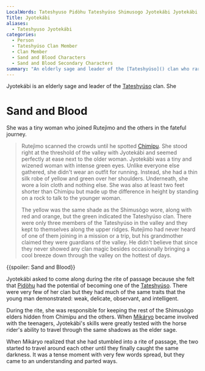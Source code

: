 ```yaml
---
LocalWords: Tateshyuso Pidòhu Tateshyúso Shimusogo Jyotekábi Jyotekábi's Rutejìmo's rutejìmo Chimípu Shimusògo Mikáryo
Title: Jyotekábi
aliases:
  - Tateshyuso Jyotekábi
categories:
  - Person
  - Tateshyúso Clan Member
  - Clan Member
  - Sand and Blood Characters
  - Sand and Blood Secondary Characters
summary: "An elderly sage and leader of the [Tateshyúso]() clan who rarely left the [Shimusogo Valley]()."
---
```


Jyotekábi is an elderly sage and leader of the [Tateshyúso]() clan. She

# Sand and Blood

She was a tiny woman who joined Rutejìmo and the others in the fateful journey.

> Rutejìmo scanned the crowds until he spotted [Chimípu](). She stood right at the threshold of the valley with Jyotekábi and seemed perfectly at ease next to the older woman. Jyotekábi was a tiny and wizened woman with intense green eyes. Unlike everyone else gathered, she didn't wear an outfit for running. Instead, she had a thin silk robe of yellow and green over her shoulders. Underneath, she wore a loin cloth and nothing else. She was also at least two feet shorter than Chimípu but made up the difference in height by standing on a rock to talk to the younger woman.
>
> The yellow was the same shade as the Shimusògo wore, along with red and orange, but the green indicated the Tateshyúso clan. There were only three members of the Tateshyúso in the valley and they kept to themselves along the upper ridges. Rutejìmo had never heard of one of them joining in a mission or a trip, but his grandmother claimed they were guardians of the valley. He didn't believe that since they never showed any clan magic besides occasionally bringing a cool breeze down through the valley on the hottest of days.

{{spoiler: Sand and Blood}}

Jyotekábi asked to come along during the rite of passage because she felt that [Pidòhu]() had the potential of becoming one of the [Tateshyúso](). There were very few of her clan but they had much of the same traits that the young man demonstrated: weak, delicate, observant, and intelligent.

During the rite, she was responsible for keeping the rest of the Shimusògo elders hidden from Chimípu and the others. When [Mikáryo]() became involved with the teenagers, Jyotekábi's skills were greatly tested with the horse rider's ability to travel through the same shadows as the elder sage.

When Mikáryo realized that she had stumbled into a rite of passage, the two started to travel around each other until they finally caught the same darkness. It was a tense moment with very few words spread, but they came to an understanding and parted ways.
